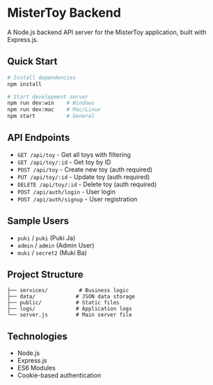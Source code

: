 # MisterToy Backend

A Node.js backend API server for the MisterToy application, built with Express.js.

## Quick Start

```bash
# Install dependencies
npm install

# Start development server
npm run dev:win    # Windows
npm run dev:mac    # Mac/Linux
npm start          # General
```

## API Endpoints

- `GET /api/toy` - Get all toys with filtering
- `GET /api/toy/:id` - Get toy by ID
- `POST /api/toy` - Create new toy (auth required)
- `PUT /api/toy/:id` - Update toy (auth required)
- `DELETE /api/toy/:id` - Delete toy (auth required)
- `POST /api/auth/login` - User login
- `POST /api/auth/signup` - User registration

## Sample Users

- `puki` / `puki` (Puki Ja)
- `admin` / `admin` (Admin User)
- `muki` / `secret2` (Muki Ba)

## Project Structure

```
├── services/          # Business logic
├── data/             # JSON data storage
├── public/           # Static files
├── logs/             # Application logs
└── server.js         # Main server file
```

## Technologies

- Node.js
- Express.js
- ES6 Modules
- Cookie-based authentication

